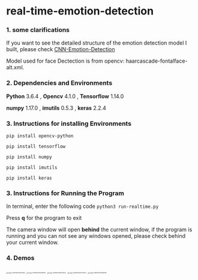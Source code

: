 # real-time-emotion-detection

### 1. some clarifications

If you want to see the detailed structure of the emotion detection model I built, please check [CNN-Emotion-Detection](https://github.com/shl418/emotion-detection-keras)

Model used for face Dectection is from opencv: haarcascade-fontalface-alt.xml.



### 2. Dependencies and Environments

**Python** 3.6.4 , **Opencv** 4.1.0 , **Tensorflow** 1.14.0

**numpy** 1.17.0 , **imutils** 0.5.3 , **keras** 2.2.4

### 3. Instructions for installing Environments

```
pip install opencv-python

pip install tensorflow

pip install numpy

pip install imutils

pip install keras
```

### 3. Instructions for Running the Program

In terminal, enter the following code
`python3 run-realtime.py`

Press **q** for the program to exit

The camera window will open **behind** the current window,
if the program is running and you can not see any windows opened,
please check behind your current window.

### 4. Demos

<img src="/Users/ace/Library/Application Support/typora-user-images/image-20190904154241400.png" alt="image-20190904154241400" style="zoom: 25%;" />

<img src="/Users/ace/Library/Application Support/typora-user-images/image-20190904154616289.png" alt="image-20190904154616289" style="zoom:25%;" />

<img src="/Users/ace/Library/Application Support/typora-user-images/image-20190904154635102.png" alt="image-20190904154635102" style="zoom:25%;" />

<img src="/Users/ace/Library/Application Support/typora-user-images/image-20190904154713362.png" alt="image-20190904154713362" style="zoom:25%;" />

<img src="/Users/ace/Library/Application Support/typora-user-images/image-20190904154829783.png" alt="image-20190904154829783" style="zoom:25%;" />